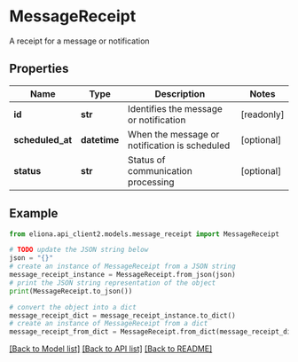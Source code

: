 # MessageReceipt

A receipt for a message or notification

## Properties

Name | Type | Description | Notes
------------ | ------------- | ------------- | -------------
**id** | **str** | Identifies the message or notification | [readonly] 
**scheduled_at** | **datetime** | When the message or notification is scheduled | [optional] 
**status** | **str** | Status of communication processing | [optional] 

## Example

```python
from eliona.api_client2.models.message_receipt import MessageReceipt

# TODO update the JSON string below
json = "{}"
# create an instance of MessageReceipt from a JSON string
message_receipt_instance = MessageReceipt.from_json(json)
# print the JSON string representation of the object
print(MessageReceipt.to_json())

# convert the object into a dict
message_receipt_dict = message_receipt_instance.to_dict()
# create an instance of MessageReceipt from a dict
message_receipt_from_dict = MessageReceipt.from_dict(message_receipt_dict)
```
[[Back to Model list]](../README.md#documentation-for-models) [[Back to API list]](../README.md#documentation-for-api-endpoints) [[Back to README]](../README.md)


